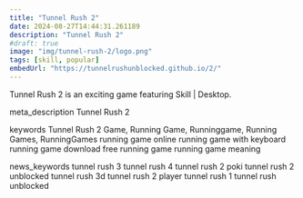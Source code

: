 ```yaml
---
title: "Tunnel Rush 2"
date: 2024-08-27T14:44:31.261189
description: "Tunnel Rush 2"
#draft: true
image: "img/tunnel-rush-2/logo.png"
tags: [skill, popular]
embedUrl: "https://tunnelrushunblocked.github.io/2/"
---
```


Tunnel Rush 2 is an exciting game featuring Skill | Desktop.

meta_description
Tunnel Rush 2


keywords
Tunnel Rush 2 Game, Running Game, Runninggame, Running Games, RunningGames running game online running game with keyboard running game download free running game running game meaning


news_keywords
tunnel rush 3 tunnel rush 4 tunnel rush 2 poki tunnel rush 2 unblocked tunnel rush 3d tunnel rush 2 player tunnel rush 1 tunnel rush unblocked
